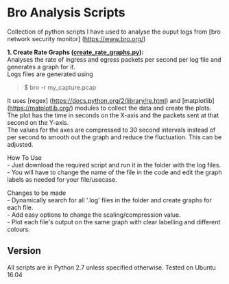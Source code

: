 # Bro Analysis Scripts

Collection of python scripts I have used to analyse the ouput logs from [bro network security monitor] (https://www.bro.org/)

**1. Create Rate Graphs ([create_rate_graphs.py](create_rate_graphs.py)):**  
  Analyses the rate of ingress and egress packets per second per log file and generates a graph for it.  
  Logs files are generated using
  >$ bro -r my_capture.pcap
  
  It uses [regex] (https://docs.python.org/2/library/re.html) and [matplotlib] (https://matplotlib.org/) modules to collect the data and create the plots.  
  The plot has the time in seconds on the X-axis and the packets sent at that second on the Y-axis.    
  The values for the axes are compressed to 30 second intervals instead of per second to smooth out the graph and reduce the fluctuation. This can be adjusted.
  
  How To Use  
    - Just download the required script and run it in the folder with the log files.  
    - You will have to change the name of the file in the code and edit the graph labels as needed for your file/usecase.
  
  Changes to be made  
    - Dynamically search for all '.log' files in the folder and create graphs for each file.  
    - Add easy options to change the scaling/compression value.  
    - Plot each file's output on the same graph with clear labelling and different colours.

## Version
All scripts are in Python 2.7 unless specified otherwise. Tested on Ubuntu 16.04
